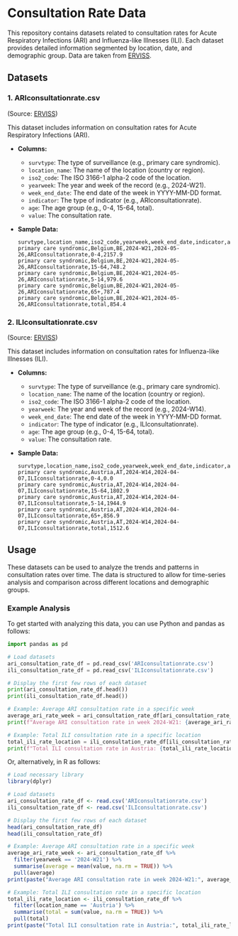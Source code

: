 # Consultation Rate Data

This repository contains datasets related to consultation rates for Acute Respiratory Infections (ARI) and Influenza-like Illnesses (ILI). Each dataset provides detailed information segmented by location, date, and demographic group.
Data are taken from [ERVISS](https://erviss.org/).

## Datasets

### 1. ARIconsultationrate.csv
(Source: [ERVISS](https://github.com/EU-ECDC/Respiratory_viruses_weekly_data/blob/main/data/ILIARIRates.csv))

This dataset includes information on consultation rates for Acute Respiratory Infections (ARI).

- **Columns:**
  - `survtype`: The type of surveillance (e.g., primary care syndromic).
  - `location_name`: The name of the location (country or region).
  - `iso2_code`: The ISO 3166-1 alpha-2 code of the location.
  - `yearweek`: The year and week of the record (e.g., 2024-W21).
  - `week_end_date`: The end date of the week in YYYY-MM-DD format.
  - `indicator`: The type of indicator (e.g., ARIconsultationrate).
  - `age`: The age group (e.g., 0-4, 15-64, total).
  - `value`: The consultation rate.

- **Sample Data:**
  ```csv
  survtype,location_name,iso2_code,yearweek,week_end_date,indicator,age,value
  primary care syndromic,Belgium,BE,2024-W21,2024-05-26,ARIconsultationrate,0-4,2157.9
  primary care syndromic,Belgium,BE,2024-W21,2024-05-26,ARIconsultationrate,15-64,748.2
  primary care syndromic,Belgium,BE,2024-W21,2024-05-26,ARIconsultationrate,5-14,979.6
  primary care syndromic,Belgium,BE,2024-W21,2024-05-26,ARIconsultationrate,65+,787.4
  primary care syndromic,Belgium,BE,2024-W21,2024-05-26,ARIconsultationrate,total,854.4
  ```

### 2. ILIconsultationrate.csv
(Source: [ERVISS](https://github.com/EU-ECDC/Respiratory_viruses_weekly_data/blob/main/data/ILIARIRates.csv))

This dataset includes information on consultation rates for Influenza-like Illnesses (ILI).

- **Columns:**
  - `survtype`: The type of surveillance (e.g., primary care syndromic).
  - `location_name`: The name of the location (country or region).
  - `iso2_code`: The ISO 3166-1 alpha-2 code of the location.
  - `yearweek`: The year and week of the record (e.g., 2024-W14).
  - `week_end_date`: The end date of the week in YYYY-MM-DD format.
  - `indicator`: The type of indicator (e.g., ILIconsultationrate).
  - `age`: The age group (e.g., 0-4, 15-64, total).
  - `value`: The consultation rate.

- **Sample Data:**
  ```csv
  survtype,location_name,iso2_code,yearweek,week_end_date,indicator,age,value
  primary care syndromic,Austria,AT,2024-W14,2024-04-07,ILIconsultationrate,0-4,0.0
  primary care syndromic,Austria,AT,2024-W14,2024-04-07,ILIconsultationrate,15-64,1802.9
  primary care syndromic,Austria,AT,2024-W14,2024-04-07,ILIconsultationrate,5-14,1944.9
  primary care syndromic,Austria,AT,2024-W14,2024-04-07,ILIconsultationrate,65+,856.9
  primary care syndromic,Austria,AT,2024-W14,2024-04-07,ILIconsultationrate,total,1512.6
  ```

## Usage

These datasets can be used to analyze the trends and patterns in consultation rates over time. The data is structured to allow for time-series analysis and comparison across different locations and demographic groups.

### Example Analysis

To get started with analyzing this data, you can use Python and pandas as follows:

```python
import pandas as pd

# Load datasets
ari_consultation_rate_df = pd.read_csv('ARIconsultationrate.csv')
ili_consultation_rate_df = pd.read_csv('ILIconsultationrate.csv')

# Display the first few rows of each dataset
print(ari_consultation_rate_df.head())
print(ili_consultation_rate_df.head())

# Example: Average ARI consultation rate in a specific week
average_ari_rate_week = ari_consultation_rate_df[ari_consultation_rate_df['yearweek'] == '2024-W21']['value'].mean()
print(f"Average ARI consultation rate in week 2024-W21: {average_ari_rate_week}")

# Example: Total ILI consultation rate in a specific location
total_ili_rate_location = ili_consultation_rate_df[ili_consultation_rate_df['location_name'] == 'Austria']['value'].sum()
print(f"Total ILI consultation rate in Austria: {total_ili_rate_location}")
```

Or, alternatively, in R as follows:
```R
# Load necessary library
library(dplyr)

# Load datasets
ari_consultation_rate_df <- read.csv('ARIconsultationrate.csv')
ili_consultation_rate_df <- read.csv('ILIconsultationrate.csv')

# Display the first few rows of each dataset
head(ari_consultation_rate_df)
head(ili_consultation_rate_df)

# Example: Average ARI consultation rate in a specific week
average_ari_rate_week <- ari_consultation_rate_df %>% 
  filter(yearweek == '2024-W21') %>% 
  summarise(average = mean(value, na.rm = TRUE)) %>% 
  pull(average)
print(paste("Average ARI consultation rate in week 2024-W21:", average_ari_rate_week))

# Example: Total ILI consultation rate in a specific location
total_ili_rate_location <- ili_consultation_rate_df %>% 
  filter(location_name == 'Austria') %>% 
  summarise(total = sum(value, na.rm = TRUE)) %>% 
  pull(total)
print(paste("Total ILI consultation rate in Austria:", total_ili_rate_location))
```
